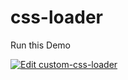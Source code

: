 # css-loader
Run this Demo

[![Edit custom-css-loader](https://codesandbox.io/static/img/play-codesandbox.svg)](https://codesandbox.io/s/github/rajanmagar/css-loader/tree/master/?fontsize=14)

